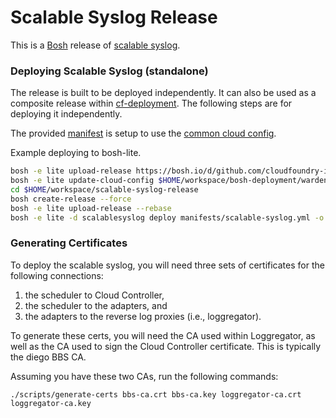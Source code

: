 # Scalable Syslog Release

This is a [Bosh][bosh] release of [scalable syslog][scalable-syslog].

### Deploying Scalable Syslog (standalone)

The release is built to be deployed independently.
It can also be used as a
composite release within
[cf-deployment][cf-deployment].
The following steps are for deploying it independently.

The provided
[manifest][sample-manifest]
is setup to use the
[common cloud config][common-cloud-config].

Example deploying to bosh-lite.

```bash
bosh -e lite upload-release https://bosh.io/d/github.com/cloudfoundry-incubator/consul-release
bosh -e lite update-cloud-config $HOME/workspace/bosh-deployment/warden/cloud-config.yml
cd $HOME/workspace/scalable-syslog-release
bosh create-release --force
bosh -e lite upload-release --rebase
bosh -e lite -d scalablesyslog deploy manifests/scalable-syslog.yml -o manifests/fake-ops.yml --vars-store=/tmp/bosh-lite-ss.yml
```

### Generating Certificates

To deploy the scalable syslog,
you will need three sets of certificates for
the following connections:

1. the scheduler to Cloud Controller,
2. the scheduler to the adapters, and
3. the adapters to the reverse log proxies (i.e., loggregator).

To generate these certs,
you will need the CA used within Loggregator,
as well as the CA used to sign the Cloud Controller certificate.
This is typically the diego BBS CA.

Assuming you have these two CAs,
run the following commands:

```
./scripts/generate-certs bbs-ca.crt bbs-ca.key loggregator-ca.crt loggregator-ca.key
```

[bosh]:                https://bosh.io
[scalable-syslog]:     https://github.com/cloudfoundry-incubator/scalable-syslog
[cf-deployment]:       https://github.com/cloudfoundry/cf-deployment
[sample-manifest]:     https://github.com/cloudfoundry-incubator/scalable-syslog-release/blob/master/manifests/scalable-syslog.yml
[common-cloud-config]: https://github.com/cloudfoundry/bosh-deployment/blob/master/warden/cloud-config.yml
